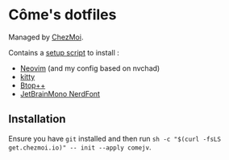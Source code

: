 # Côme's dotfiles

Managed by [ChezMoi](https://www.chezmoi.io/).

Contains a [setup script](create_setup.bash) to install :
- [Neovim](https://neovim.io/) (and my config based on nvchad)
- [kitty](https://sw.kovidgoyal.net/kitty/)
- [Btop++](https://github.com/aristocratos/btop)
- [JetBrainMono NerdFont](https://www.nerdfonts.com/font-downloads)

## Installation

Ensure you have `git` installed and then run `sh -c "$(curl -fsLS get.chezmoi.io)" -- init --apply comejv`.
